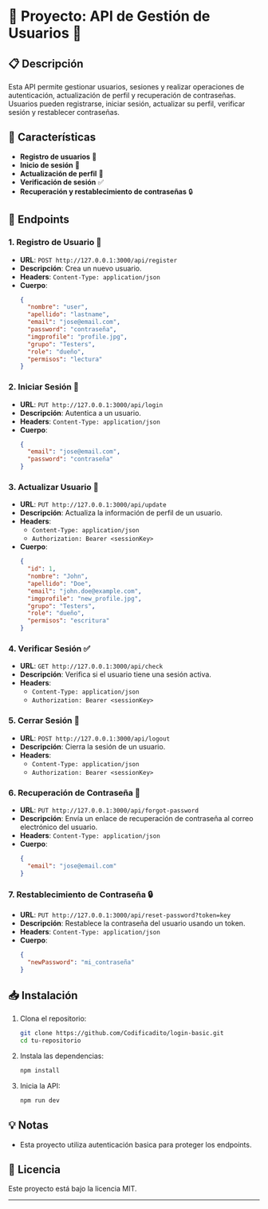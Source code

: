 # 🌟 Proyecto: API de Gestión de Usuarios 🌟

## 📋 Descripción

Esta API permite gestionar usuarios, sesiones y realizar operaciones de autenticación, actualización de perfil y recuperación de contraseñas. Usuarios pueden registrarse, iniciar sesión, actualizar su perfil, verificar sesión y restablecer contraseñas. 

## 🚀 Características
- **Registro de usuarios** 👤
- **Inicio de sesión** 🔑
- **Actualización de perfil** 📝
- **Verificación de sesión** ✅
- **Recuperación y restablecimiento de contraseñas** 🔒

## 📌 Endpoints

### 1. Registro de Usuario 👤

- **URL**: `POST http://127.0.0.1:3000/api/register`
- **Descripción**: Crea un nuevo usuario.
- **Headers**: `Content-Type: application/json`
- **Cuerpo**:
  ```json
  {
    "nombre": "user",
    "apellido": "lastname",
    "email": "jose@email.com",
    "password": "contraseña",
    "imgprofile": "profile.jpg",
    "grupo": "Testers",
    "role": "dueño",
    "permisos": "lectura"
  }
  ```

### 2. Iniciar Sesión 🔑

- **URL**: `PUT http://127.0.0.1:3000/api/login`
- **Descripción**: Autentica a un usuario.
- **Headers**: `Content-Type: application/json`
- **Cuerpo**:
  ```json
  {
    "email": "jose@email.com",
    "password": "contraseña"
  }
  ```

### 3. Actualizar Usuario 📝

- **URL**: `PUT http://127.0.0.1:3000/api/update`
- **Descripción**: Actualiza la información de perfil de un usuario.
- **Headers**:
  - `Content-Type: application/json`
  - `Authorization: Bearer <sessionKey>`
- **Cuerpo**:
  ```json
  {
    "id": 1,
    "nombre": "John",
    "apellido": "Doe",
    "email": "john.doe@example.com",
    "imgprofile": "new_profile.jpg",
    "grupo": "Testers",
    "role": "dueño",
    "permisos": "escritura"
  }
  ```

### 4. Verificar Sesión ✅

- **URL**: `GET http://127.0.0.1:3000/api/check`
- **Descripción**: Verifica si el usuario tiene una sesión activa.
- **Headers**:
  - `Content-Type: application/json`
  - `Authorization: Bearer <sessionKey>`

### 5. Cerrar Sesión 🚪

- **URL**: `POST http://127.0.0.1:3000/api/logout`
- **Descripción**: Cierra la sesión de un usuario.
- **Headers**:
  - `Content-Type: application/json`
  - `Authorization: Bearer <sessionKey>`

### 6. Recuperación de Contraseña 📧

- **URL**: `PUT http://127.0.0.1:3000/api/forgot-password`
- **Descripción**: Envía un enlace de recuperación de contraseña al correo electrónico del usuario.
- **Headers**: `Content-Type: application/json`
- **Cuerpo**:
  ```json
  {
    "email": "jose@email.com"
  }
  ```

### 7. Restablecimiento de Contraseña 🔒

- **URL**: `PUT http://127.0.0.1:3000/api/reset-password?token=key`
- **Descripción**: Restablece la contraseña del usuario usando un token.
- **Headers**: `Content-Type: application/json`
- **Cuerpo**:
  ```json
  {
    "newPassword": "mi_contraseña"
  }
  ```

## 📥 Instalación

1. Clona el repositorio:
   ```bash
   git clone https://github.com/Codificadito/login-basic.git
   cd tu-repositorio
   ```

2. Instala las dependencias:
   ```bash
   npm install
   ```

3. Inicia la API:
   ```bash
   npm run dev
   ```

## 💡 Notas

- Esta proyecto utiliza autenticación basica para proteger los endpoints.

## 📝 Licencia

Este proyecto está bajo la licencia MIT. 

---
